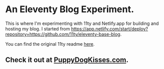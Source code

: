 # An Eleventy Blog Experiment.

This is where I'm experimenting with 11ty and Netlify.app for building and hosting my blog. I started from https://app.netlify.com/start/deploy?repository=https://github.com/11ty/eleventy-base-blog. 

You can find the original 11ty readme [here](https://github.com/cometgrrl/puppydogkisses/blob/main/11ty_README.md).

## Check it out at [PuppyDogKisses.com](https://puppydogkisses.com).
